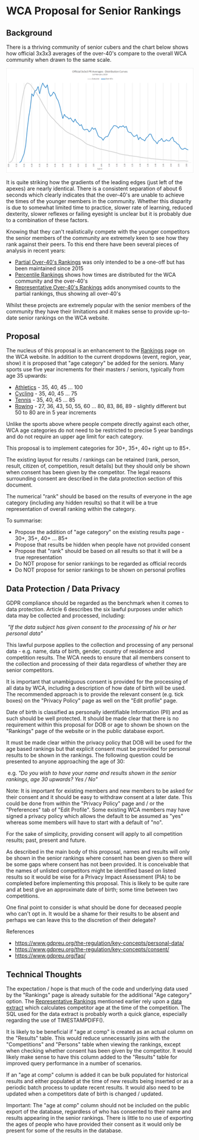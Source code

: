 # WCA Proposal for Senior Rankings

## Background

There is a thriving community of senior cubers and the chart below shows how official 3x3x3 averages of the over-40's compare to the overall WCA community when drawn to the same scale.

![alt text](img/3x3x3.png "3x3x3")

It is quite striking how the gradients of the leading edges (just left of the apexes) are nearly identical. There is a consistent separation of about 6 seconds which clearly indicates that the over-40's are unable to achieve the times of the younger members in the community. Whether this disparity is due to somewhat limited time to practice, slower rate of learning, reduced dexterity, slower reflexes or failing eyesight is unclear but it is probably due to a combination of these factors.

Knowing that they can't realistically compete with the younger competitors the senior members of the community are extremely keen to see how they rank against their peers. To this end there have been several pieces of analysis in recent years:

* [Partial Over-40's Rankings](Partial%20Rankings.md) was only intended to be a one-off but has been maintained since 2015
* [Percentile Rankings](Percentile%20Rankings.md) shows how times are distributed for the WCA community and the over-40's
* [Representative Over-40's Rankings](Senior%20Rankings.md) adds anonymised counts to the partial rankings, thus showing all over-40's

Whilst these projects are extremely popular with the senior members of the community they have their limitations and it makes sense to provide up-to-date senior rankings on the WCA website.


## Proposal

The nucleus of this proposal is an enhancement to the [Rankings](https://www.worldcubeassociation.org/results/events.php) page on the WCA website. In addition to the current dropdowns (event, region, year, show) it is proposed that "age category" be added for the seniors. Many sports use five year increments for their masters / seniors, typically from age 35 upwards:

* [Athletics](https://en.wikipedia.org/wiki/Masters_athletics#Age_categories) - 35, 40, 45 ... 100
* [Cycling](https://www.britishcycling.org.uk/road/article/roadst_Road-Categories_Classifications) - 35, 40, 45 ... 75
* [Tennis](https://www.itftennis.com/seniors/rankings/singles-rankings.aspx) - 35, 40, 45 ... 85
* [Rowing](http://www.worldrowing.com/masters/) - 27, 36, 43, 50, 55, 60 ... 80, 83, 86, 89 - slightly different but 50 to 80 are in 5 year increments

Unlike the sports above where people compete directly against each other, WCA age categories do not need to be restricted to precise 5 year bandings and do not require an upper age limit for each category.

This proposal is to implement categories for 30+, 35+, 40+ right up to 85+. 

The existing layout for results / rankings can be retained (rank, person, result, citizen of, competition, result details) but they should only be shown when consent has been given by the competitor. The legal reasons surrounding consent are described in the data protection section of this document.

The numerical "rank" should be based on the results of everyone in the age category (including any hidden results) so that it will be a true representation of overall ranking within the category.

To summarise:

* Propose the addition of "age category" on the existing results page - 30+, 35+, 40+ ... 85+
* Propose that results be hidden when people have not provided consent
* Propose that "rank" should be based on all results so that it will be a true representation
* Do NOT propose for senior rankings to be regarded as official records
* Do NOT propose for senior rankings to be shown on personal profiles


## Data Protection / Data Privacy

GDPR compliance should be regarded as the benchmark when it comes to data protection. Article 6 describes the six lawful purposes under which data may be collected and processed, including:

​	*"If the data subject has given consent to the processing of his or her personal data"*

This lawful purpose applies to the collection and processing of any personal data - e.g. name, data of birth, gender, country of residence and competition results. The WCA needs to ensure that all members consent to the collection and processing of their data regardless of whether they are senior competitors.

It is important that unambiguous consent is provided for the processing of all data by WCA, including a description of how date of birth will be used. The recommended approach is to provide the relevant consent (e.g. tick boxes) on the "Privacy Policy" page as well on the "Edit profile" page.

Date of birth is classified as personally identifiable Information (PII) and as such should be well protected. It should be made clear that there is no requirement within this proposal for DOB or age to shown be shown on the "Rankings" page of the website or in the public database export.

It must be made clear within the privacy policy that DOB will be used for the age based rankings but that explicit consent must be provided for personal results to be shown in the rankings. The following question could be presented to anyone approaching the age of 30:

​	e.g. *"Do you wish to have your name and results shown in the senior rankings, age 30 upwards? Yes / No"*

Note: It is important for existing members and new members to be asked for their consent and it should be easy to withdraw consent at a later date. This could be done from within the "Privacy Policy" page and / or the "Preferences" tab of "Edit Profile". Some existing WCA members may have signed a privacy policy which allows the default to be assumed as "yes" whereas some members will have to start with a default of "no".

For the sake of simplicity, providing consent will apply to all competition results; past, present and future.

As described in the main body of this proposal, names and results will only be shown in the senior rankings where consent has been given so there will be some gaps where consent has not been provided. It is conceivable that the names of unlisted competitors might be identified based on listed results so it would be wise for a Privacy Impact Assessment (PIA) to be completed before implementing this proposal. This is likely to be quite rare and at best give an approximate date of birth; some time between two competitions.

One final point to consider is what should be done for deceased people who can't opt in. It would be a shame for their results to be absent and perhaps we can leave this to the discretion of their delegate?

References

* https://www.gdpreu.org/the-regulation/key-concepts/personal-data/
* https://www.gdpreu.org/the-regulation/key-concepts/consent/
* https://www.gdpreu.org/faq/


## Technical Thoughts

The expectation / hope is that much of the code and underlying data used by the "Rankings" page is already suitable for the additional "Age category" option. The [Representative Rankings](Senior%20Rankings.md) mentioned earlier rely upon a [data extract](sql/extract_senior_details.sql) which calculates competitor age at the time of the competition. The SQL used for the data extract is probably worth a quick glance, especially regarding the use of TIMESTAMPDIFF().

It is likely to be beneficial if "age at comp" is created as an actual column on the "Results" table. This would reduce unnecessarily joins with the "Competitions" and "Persons" table when viewing the rankings, except when checking whether consent has been given by the competitor. It would likely make sense to have this column added to the "Results" table for improved query performance in a number of scenarios.

If an "age at comp" column is added it can be bulk populated for historical results and either populated at the time of new results being inserted or as a periodic batch process to update recent results. It would also need to be updated when a competitors date of birth is changed / updated.

Important: The "age at comp" column should not be included on the public export of the database, regardless of who has consented to their name and results appearing in the senior rankings. There is little to no use of exporting the ages of people who have provided their consent as it would only be present for some of the results in the database.
